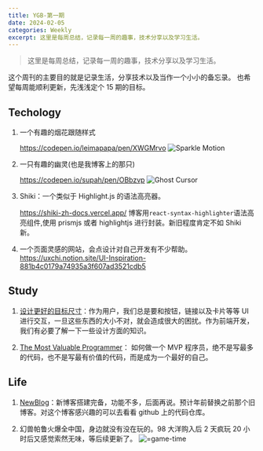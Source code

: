 ```yaml
---
title: YGB-第一期
date: 2024-02-05
categories: Weekly
excerpt: 这里是每周总结，记录每一周的趣事，技术分享以及学习生活。
---
```


> 这里是每周总结，记录每一周的趣事，技术分享以及学习生活。

这个周刊的主要目的就是记录生活，分享技术以及当作一个小小的备忘录。
也希望每周能顺利更新，先浅浅定个 15 期的目标。

## Techology

1. 一个有趣的烟花跟随样式

   https://codepen.io/leimapapa/pen/XWGMrvo
   <img src="/imgs/[YGB]-第一期/SparkleMotion.gif" alt="Sparkle Motion"/>

2. 一只有趣的幽灵(也是我博客上的那只)

   https://codepen.io/supah/pen/OBbzvp
   <img src="/imgs/[YGB]-第一期/GhostCursor.gif" alt="Ghost Cursor"/>

3. Shiki：一个类似于 Highlight.js 的语法高亮器。

   https://shiki-zh-docs.vercel.app/
   博客用`react-syntax-highlighter`语法高亮组件,使用 prismjs 或者 highlightjs 进行封装。新旧程度肯定不如 Shiki 新。

4. 一个页面灵感的网站，会点设计对自己开发有不少帮助。
   https://uxchi.notion.site/UI-Inspiration-881b4c0179a74935a3f607ad3521cdb5

## Study

1. [设计更好的目标尺寸](https://ishadeed.com/article/target-size#for-designers-delivering-a-clear-target-size-spec)：作为用户，我们总是要和按钮，链接以及卡片等等 UI 进行交互，一旦这些东西的大小不对，就会造成很大的困扰。作为前端开发，我们有必要了解一下一些设计方面的知识。

2. [The Most Valuable Programmer](https://arendjr.nl/2023/04/mvp-the-most-valuable-programmer)： 如何做一个 MVP 程序员，绝不是写最多的代码，也不是写最有价值的代码，而是成为一个最好的自己。

## Life

1. [NewBlog](https://yyblog-gamma.vercel.app/)：新博客搭建完备，功能不多，后面再说。预计年前替换之前那个旧博客。对这个博客感兴趣的可以去看看 github 上的代码仓库。

2. 幻兽帕鲁火爆全中国，身边就没有没在玩的。98 大洋购入后 2 天疯玩 20 小时后又感觉索然无味，等后续更新了。
   <img src="/imgs/[YGB]-第一期/gametime.png" alt="=game-time"/>
